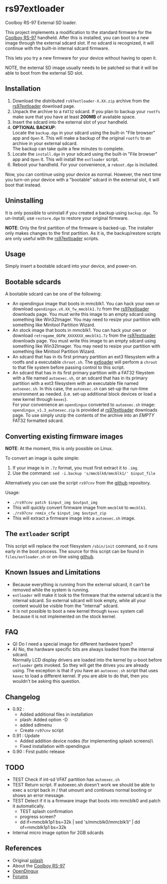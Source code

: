 # rs97extloader

Coolboy RS-97 External SD loader.

This project implements a modification to the standard firmware for
the [Coolboy RS-97][rs97] handheld.  After this is installed,
you can boot to a new image through the external sdcard slot.  If
no sdcard is recognized, it will continue with the built-in internal
sdcard firmware.

This lets you try a new firmware for your device without having
to open it.

NOTE, the external SD image usually needs to be patched so that
it will be able to boot from the external SD slot.

## Installation

1. Download the distributed `rs97extloader-X.XX.zip` archive from the
   [rs97extloader][releases] download page.
2. Unpack the archive to a `FAT32` sdcard.  If you plan to backup your
   `rootfs` make sure that you have at least **200MB** of available
   space.
3. Insert the sdcard into the external slot of your handheld.
4. **OPTIONAL BACKUP**:  
   Locate the `backup.dge` in your sdcard using the
   built-in "File browser" app and `Open` it.  This will make a
   backup of the original `rootfs` to an archive in your external
   sdcard.  
   The backup can take quite a few minutes to complete.
4. Locate the `install.dge` in your sdcard using the built-in
   "File browser" app and `Open` it.  This will install the `extloader`
   script.
5. Reboot your handheld.  For your convenience, a `reboot.dge` is
   included.

Now, you can continue using your device as normal.  However, the next
time you turn-on your device with a "bootable" sdcard in the external
slot, it will boot that instead.
   
## Uninstalling

It is only possible to uninstall if you created a backup using
`backup.dge`.  To un-install, use `restore.dge` to restore your
original firmware.

**NOTE**: Only the first partition of the firmware is backed-up.
The installer only makes changes to the first partition.  As it is,
the backup/restore scripts are only useful with the
[rs97extloader][extloader] scripts.

## Usage

Simply insert a bootable sdcard into your device, and power-on.

## Bootable sdcards

A bootable sdcard can be one of the following:

- An opendingux image that boots in mmcblk1. You can hack your own
  or download `opendingux.vX.XX_fw_mmcblk1.7z` from the
  [rs97extloader][releases] downloads page.  You must write this
  image to an empty sdcard using something like Win32Imager.  You
  may need to resize your partition with something like Minitool
  Partition Wizard.
- An stock image that boots in mmcblk1. You can hack your own
  or download `retrogame_OGFW_XXXXXXX_mmcblk1.7z` from the
  [rs97extloader][releases] downloads page.  You must write this
  image to an empty sdcard using something like Win32Imager.  You
  may need to resize your partition with something like Minitool
  Partition Wizard.
- An sdcard that has in its first primary partition an ext3
  filesystem with a rootfs and a executable `chroot.sh`.
  The [extloader][extloader] will perform a `chroot` to that file
  system before passing control to this script.
- An sdcard that has in its first primary partition with a FAT32
  fileystem with a file named `autoexec.sh`, or an sdcard that
  has in its primary partition with a ext3 filesystem with an
  executable file named `autoexec.sh`.
  In this case, the `autoexec.sh` can set-up the run-time environment
  as needed.  (i.e. set-up additional block devices or load a new
  kernel through `kexec`).  
  For your convenience an `opendingux` converted to `autoexec.sh`
  image: `opendingux_v1.3_autoexec.zip` is provided at
  [rs97extloader][releases] downloads page.  To use simply unzip
  the contents of the archive into an *EMPTY* FAT32 formatted
  sdcard.

## Converting existing firmware images

**NOTE**: At the moment, this is only possible on Linux.

To convert an image is quite simple:

1. If your image is in `.7z` format, you must first extract it to `.img`.
2. Use the command:
   `sed -i.backup 's/mmcblk0/mmcblk1/' $input_file`

Alternatively you can use the script `rs97cnv` from the [github][rs97]
repository.

Usage:

- `./rs97cnv patch $input_img $output_img`
- This will quickly convert firmware image from `mmcblk0` to `mmcblk1`.
- `./rs97cnv remix_cfw $input_img $output_zip`
- This will extract a firmware image into a `autoexec.sh` image.

## The `extloader` script

This script will replace the root filesystem `/sbin/init` command, so
it runs early in the boot process.  The source for this script can
be found in `files/extloader.sh` or on-line using [github][extloader_src].

## Known Issues and Limitations

- Because everything is running from the external sdcard, it can't
  be removed while the system is running.
- `extloader` will make it look to the firmware that the external sdcard
  is the internal sdcard.  So external sdcard will look empty, while
  all your content would be visible from the "internal" sdcard.
- It is not possible to boot a new kernel through `kexec` system
  call because it is not implemented on the stock kernel.

## FAQ

- Q) Do I need a special image for different hardware types?
- A) No, the hardware specific bits are always loaded from
     the internal sdcard.  
     Normally LCD display drivers are loaded into the kernel by
     u-boot before `extloader` gets invoked. So they will get
     the drives you are already using.  The exception is that
     if you have an `autoexec.sh` script that uses `kexec` to
     load a different kernel.  If you are able to do that, then
     you wouldn't be asking this question.

## Changelog

- 0.92 :
  - Added additional files in installation
  - plash: Added option -D
  - added sdlmenu
  - Create `rs97cnv` script
- 0.91 : Update
  - Added addition device nodes (for implementing splash screens)\
  - Fixed installation with opendingux
- 0.90 : First public release

## TODO

- TEST Check if int-sd VFAT partition has `autoexec.sh`
- TEST Return script.  If autoexec.sh doesn't work we should be able to
  exec a script back in / that umount and continues normal booting or
  shows an error message.
- TEST Detect if it is a firmware image that boots into mmcblk0 and
  patch it automatically.
  - TEST splash confirmation
  - progress screen?
  - dd if=mmcblk1p1 bs=32k | sed 's/mmcblk0/mmcblk1/' | dd of=mmcblk1p1 bs=32k
- Internal micro image option for 2GB sdcards



## References

* Original [splash][splash]
* About the [Coolboy RS-97][rs97]
* [OpenDingux][cfw]
* [Forums](https://boards.dingoonity.org/ingenic-jz4760-devices/rs-97-firmware-loader/)

[rs97]: http://rs97.wikia.com/wiki/Main_Page
[splash]: https://github.com/steward-fu/gh_retrogame_emulator/splash
[extloader]: https://github.com/HyperTechnology5/rs97extloader
[cfw]: https://jutleys.wixsite.com/retrogamers97-90
[releases]: https://github.com/HyperTechnology5/rs97extloader/releases/latest
[extloader_src]: https://github.com/HyperTechnology5/rs97extloader/blob/master/extloader/extloader.sh
